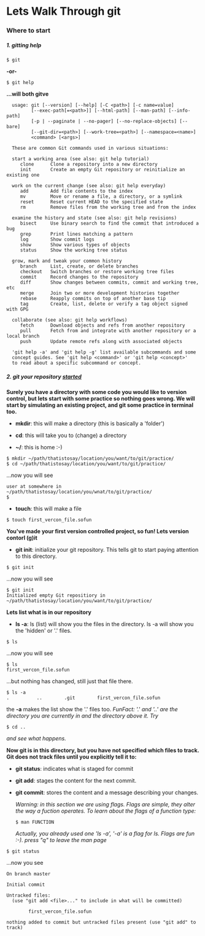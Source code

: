 # Lets Walk Through git

### Where to start

##### 1. gitting help

  ```
  $ git
  ```

  **-or-**

  ```
  $ git help
  ```

  **...will both gitve**


  ```
	usage: git [--version] [--help] [-C <path>] [-c name=value]
		   [--exec-path[=<path>]] [--html-path] [--man-path] [--info-path]
		   [-p | --paginate | --no-pager] [--no-replace-objects] [--bare]
		   [--git-dir=<path>] [--work-tree=<path>] [--namespace=<name>]
		   <command> [<args>]

	These are common Git commands used in various situations:

	start a working area (see also: git help tutorial)
	   clone      Clone a repository into a new directory
	   init       Create an empty Git repository or reinitialize an existing one

	work on the current change (see also: git help everyday)
	   add        Add file contents to the index
	   mv         Move or rename a file, a directory, or a symlink
	   reset      Reset current HEAD to the specified state
	   rm         Remove files from the working tree and from the index

	examine the history and state (see also: git help revisions)
	   bisect     Use binary search to find the commit that introduced a bug
	   grep       Print lines matching a pattern
	   log        Show commit logs
	   show       Show various types of objects
	   status     Show the working tree status

	grow, mark and tweak your common history
	   branch     List, create, or delete branches
	   checkout   Switch branches or restore working tree files
	   commit     Record changes to the repository
	   diff       Show changes between commits, commit and working tree, etc
	   merge      Join two or more development histories together
	   rebase     Reapply commits on top of another base tip
	   tag        Create, list, delete or verify a tag object signed with GPG

	collaborate (see also: git help workflows)
	   fetch      Download objects and refs from another repository
	   pull       Fetch from and integrate with another repository or a local branch
	   push       Update remote refs along with associated objects

	'git help -a' and 'git help -g' list available subcommands and some
	concept guides. See 'git help <command>' or 'git help <concept>'
	to read about a specific subcommand or concept. 
   ```

##### 2. git your repository [started][setting up a repository]
   **Surely you have a directory with some code you would like to version
   control, but lets start with some practice so nothing goes wrong. We 
   will start by simulating an existing project, and git some practice in
   terminal too.**
   
   * **mkdir**: this will make a directory (this is basically a 'folder')
   
   * **cd**: this will take you to (change) a directory 
   
   * **~/**: this is home :-)
  

   ```
   $ mkdir ~/path/thatistosay/location/you/want/to/git/practice/
   $ cd ~/path/thatistosay/location/you/want/to/git/practice/
   ```
   ...now you will see

   ```
   user at somewhere in ~/path/thatistosay/location/you/wnat/to/git/practice/
   $ 
   ```

   * **touch**: this will make a file 

   
   ```
   $ touch first_vercon_file.sofun
   ```
   **You've made your first version controlled project, so fun! Lets version
   contorl (g)it**
   
   * **git init**: initialize your git repository. This tells git to start paying
   attention to this directory.


   ```
   $ git init
   ```

   ...now you will see

   ```
   $ git init
   Initialized empty Git repositiory in ~/path/thatistosay/location/you/want/to/git/practice/
   ```

   
   **Lets list what is in our repository**
   
   * **ls -a**: ls (list) will show you the files in the directory. ls -a will show
   you the 'hidden' or '.' files. 
  

   ```
   $ ls 
   ```
   ...now you will see

   ```
   $ ls
   first_vercon_file.sofun
   ```
   ...but nothing has changed, still just that file there.

   ```
   $ ls -a
   .          ..        .git        first_vercon_file.sofun
   ```

   the **-a** makes the list show the '.' files too. _FunFact: '.' and '..'
   are the directory you are currently in and the directory above it. Try_
   ```
   $ cd ..
   ``` 
   _and see what happens._

   **Now git is in this directory, but you have not specified which files to
   track. Git does not track files until you explicitly tell it to:**

   * **git status**: indicates what is staged for commit 
   * **git add**: stages the content for the next commit. 
   * **git commit**: stores the content and a message describing your changes.
   
	   _Warning: in this section we are using flags. Flags are simple, they alter
	   the way a fuction operates. To learn about the flags of a function type:_
	   ```
	   $ man FUNCTION
	   ```
	   _Actually, you already used one 'ls -a', '-a' is a flag for ls.
	   Flags are fun :-). press "q" to leave the man page_
   
   
   ```
   $ git status
   ```
   ...now you see

   ```
   On branch master

   Initial commit

   Untracked files:
     (use "git add <file>..." to include in what will be committed)

           first_vercon_file.sofun

   nothing added to commit but untracked files present (use "git add" to track)
   ```
   
   
    


[setting up a repository]: https://www.atlassian.com/git/tutorials/setting-up-a-repository


[setting up a GitHub account]: http://bfy.tw/Cipo
